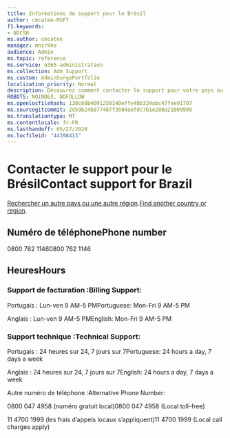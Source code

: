 ```yaml
---
title: Informations de support pour le Brésil
author: cmcatee-MSFT
f1.keywords:
- NOCSH
ms.author: cmcatee
manager: mnirkhe
audience: Admin
ms.topic: reference
ms.service: o365-administration
ms.collection: Adm_Support
ms.custom: AdminSurgePortfolio
localization_priority: Normal
description: Découvrez comment contacter le support pour votre pays ou région.
ROBOTS: NOINDEX, NOFOLLOW
ms.openlocfilehash: 138c60b4091250140effe48b324abc47fee91707
ms.sourcegitcommit: 2d59b24b877487f3b84aefdc7b1e200a21009999
ms.translationtype: MT
ms.contentlocale: fr-FR
ms.lasthandoff: 05/27/2020
ms.locfileid: "44398413"
---
```

# <a name="contact-support-for-brazil"></a><span data-ttu-id="db2b3-103">Contacter le support pour le Brésil</span><span class="sxs-lookup"><span data-stu-id="db2b3-103">Contact support for Brazil</span></span>

<span data-ttu-id="db2b3-104">[Rechercher un autre pays ou une autre région](../contact-support-for-business-products.md).</span><span class="sxs-lookup"><span data-stu-id="db2b3-104">[Find another country or region](../contact-support-for-business-products.md).</span></span>

## <a name="phone-number"></a><span data-ttu-id="db2b3-105">Numéro de téléphone</span><span class="sxs-lookup"><span data-stu-id="db2b3-105">Phone number</span></span>
<span data-ttu-id="db2b3-106">0800 762 1146</span><span class="sxs-lookup"><span data-stu-id="db2b3-106">0800 762 1146</span></span>

## <a name="hours"></a><span data-ttu-id="db2b3-107">Heures</span><span class="sxs-lookup"><span data-stu-id="db2b3-107">Hours</span></span>
### <a name="billing-support"></a><span data-ttu-id="db2b3-108">Support de facturation :</span><span class="sxs-lookup"><span data-stu-id="db2b3-108">Billing Support:</span></span>

<span data-ttu-id="db2b3-109">Portugais : Lun-ven 9 AM-5 PM</span><span class="sxs-lookup"><span data-stu-id="db2b3-109">Portuguese: Mon-Fri 9 AM-5 PM</span></span>

<span data-ttu-id="db2b3-110">Anglais : Lun-ven 9 AM-5 PM</span><span class="sxs-lookup"><span data-stu-id="db2b3-110">English: Mon-Fri 9 AM-5 PM</span></span>

### <a name="technical-support"></a><span data-ttu-id="db2b3-111">Support technique :</span><span class="sxs-lookup"><span data-stu-id="db2b3-111">Technical Support:</span></span>

<span data-ttu-id="db2b3-112">Portugais : 24 heures sur 24, 7 jours sur 7</span><span class="sxs-lookup"><span data-stu-id="db2b3-112">Portuguese: 24 hours a day, 7 days a week</span></span>

<span data-ttu-id="db2b3-113">Anglais : 24 heures sur 24, 7 jours sur 7</span><span class="sxs-lookup"><span data-stu-id="db2b3-113">English: 24 hours a day, 7 days a week</span></span>

<span data-ttu-id="db2b3-114">Autre numéro de téléphone :</span><span class="sxs-lookup"><span data-stu-id="db2b3-114">Alternative Phone Number:</span></span>

<span data-ttu-id="db2b3-115">0800 047 4958 (numéro gratuit local)</span><span class="sxs-lookup"><span data-stu-id="db2b3-115">0800 047 4958 (Local toll-free)</span></span>

<span data-ttu-id="db2b3-116">11 4700 1999 (les frais d’appels locaux s’appliquent)</span><span class="sxs-lookup"><span data-stu-id="db2b3-116">11 4700 1999 (Local call charges apply)</span></span>
